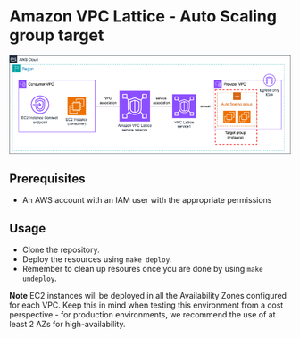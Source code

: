 # Amazon VPC Lattice - Auto Scaling group target

![EC2 Instance & IP target](../../../../images/pattern1_architecture2.png)

## Prerequisites
- An AWS account with an IAM user with the appropriate permissions

## Usage
- Clone the repository.
- Deploy the resources using `make deploy`.
- Remember to clean up resoures once you are done by using `make undeploy`.

**Note** EC2 instances will be deployed in all the Availability Zones configured for each VPC. Keep this in mind when testing this environment from a cost perspective - for production environments, we recommend the use of at least 2 AZs for high-availability.